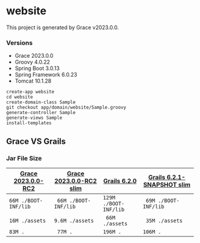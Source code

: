 # website

This project is generated by Grace v2023.0.0.

### Versions

* Grace 2023.0.0
* Groovy 4.0.22
* Spring Boot 3.0.13
* Spring Framework 6.0.23
* Tomcat 10.1.28

```
create-app website
cd website
create-domain-class Sample
git checkout app/domain/website/Sample.groovy
generate-controller Sample
generate-views Sample
install-templates
```

## Grace VS Grails

### Jar File Size
| [Grace 2023.0.0-RC2](https://github.com/codeconsole/grace-website) | [Grace 2023.0.0-RC2 slim](https://github.com/codeconsole/grace-website/tree/slim) | [Grails 6.2.0](https://github.com/codeconsole/website) | [Grails 6.2.1-SNAPSHOT slim](https://github.com/codeconsole/website/tree/6.2.1-SNAPSHOT) |
| --------------- | --------------- | --------------- | --------------- |  
| `66M ./BOOT-INF/lib` | ` 66M ./BOOT-INF/lib` | `129M ./BOOT-INF/lib` | ` 69M ./BOOT-INF/lib` |
| `16M ./assets` | `9.6M ./assets` | ` 66M ./assets` | ` 35M ./assets` |
| `83M .` | ` 77M .` | `196M .` | `106M .` |
